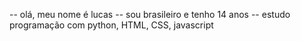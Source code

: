 -- olá, meu nome é lucas
-- sou brasileiro e tenho 14 anos
-- estudo programação com python, HTML, CSS, javascript
